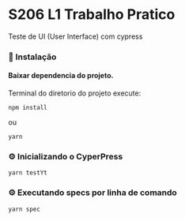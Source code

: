 # S206 L1 Trabalho Pratico
Teste de UI (User Interface) com cypress 

### 🔧 Instalação

#### Baixar dependencia do projeto.

Terminal do diretorio do projeto execute:

```
npm install
```
ou
```
yarn
```

### ⚙️ Inicializando o CyperPress

```
yarn testYt
```
### ⚙️ Executando specs por linha de comando

```
yarn spec
```
